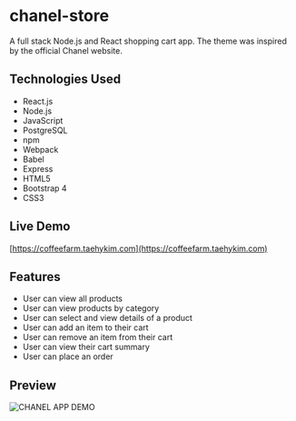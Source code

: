 # chanel-store
A full stack Node.js and React shopping cart app.
The theme was inspired by the official Chanel website.

## Technologies Used

- React.js
- Node.js
- JavaScript
- PostgreSQL
- npm
- Webpack
- Babel
- Express
- HTML5
- Bootstrap 4
- CSS3

## Live Demo
[https://coffeefarm.taehykim.com](https://coffeefarm.taehykim.com)

## Features

- User can view all products
- User can view products by category
- User can select and view details of a product
- User can add an item to their cart
- User can remove an item from their cart
- User can view their cart summary
- User can place an order

## Preview


![CHANEL APP DEMO](assets/chanel-demo.gif)
